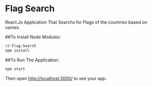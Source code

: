 # Flag Search

React.Js Application That Searchs for Flags of the countries based on names.

##To Install Node Modules:

```sh
cd Flag-Search
npm install 
```

##To Run The Application:

```sh
npm start
```

Then open [http://localhost:3000/](http://localhost:3000/) to see your app.<br>
